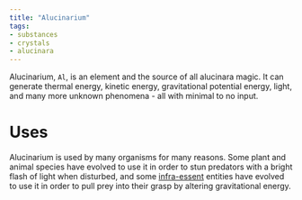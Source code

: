 ```yaml
---
title: "Alucinarium"
tags:
- substances
- crystals
- alucinara
---
```

Alucinarium, `Al`, is an element and the source of all alucinara magic. It can generate thermal energy, kinetic energy, gravitational potential energy, light, and many more unknown phenomena - all with minimal to no input.

# Uses
Alucinarium is used by many organisms for many reasons. Some plant and animal species have evolved to use it in order to stun predators with a bright flash of light when disturbed, and some [infra-essent](locations/infra-essence.md) entities have evolved to use it in order to pull prey into their grasp by altering gravitational energy.